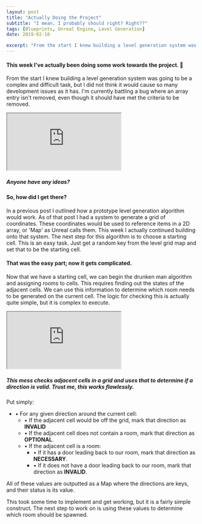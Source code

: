 ```yaml
---
layout: post
title: "Actually Doing the Project"
subtitle: "I mean, I probably should right? Right??"
tags: [Blueprints, Unreal Engine, Level Generation]
date: 2019-02-10

excerpt: "From the start I knew building a level generation system was going to be a complex and difficult task, but I did not think it would cause so many development issues as it has. I'm currently battling a bug where an array entry isn't removed, even though it should have met the criteria to be removed."
---
```


#### This week I've actually been doing some work towards the project. 🎉

From the start I knew building a level generation system was going to be a complex and difficult task, but I did not think it would cause so many development issues as it has. I'm currently battling a bug where an array entry isn't removed, even though it should have met the criteria to be removed.

<div class="embed">
<div class="iframe-container">
<iframe src="https://blueprintue.com/render/ctxfm0zq" scrolling="no"></iframe>
</div>
<h5>Anyone have any ideas?</h5>
</div>

#### So, how did I get there?

In a previous post I outlined how a prototype level generation algorithm would work. As of that post I had a system to generate a grid of coordinates. These coordinates would be used to reference items in a 2D array, or 'Map' as Unreal calls them. This week I actually continued building onto that system. The next step for this algorithm is to choose a starting cell. This is an easy task. Just get a random key from the level grid map and set that to be the starting cell.

#### That was the easy part; now it gets complicated.

Now that we have a starting cell, we can begin the drunken man algorithm and assigning rooms to cells. This requires finding out the states of the adjacent cells. We can use this information to determine which room needs to be generated on the current cell. The logic for checking this is actually quite simple, but it is complex to execute.

<div class="embed">
<div class="iframe-container">
<iframe src="https://blueprintue.com/render/9_mwcoph" scrolling="no"></iframe>
</div>
<h5>This mess checks adjacent cells in a grid and uses that to determine if a direction is valid. Trust me, this works flawlessly.</h5>
</div>

Put simply:
- • For any given direction around the current cell:
  - • If the adjacent cell would be off the grid, mark that direction as **INVALID**
  - • If the adjacent cell does not contain a room, mark that direction as **OPTIONAL**.
  - • If the adjacent cell is a room:
    - • If it has a door leading back to our room, mark that direction as **NECESSARY**.
    - • If it does not have a door leading back to our room, mark that direction as **INVALID**.

All of these values are outputted as a Map where the directions are keys, and their status is its value.

This took some time to implement and get working, but it is a fairly simple construct. The next step to work on is using these values to determine which room should be spawned.
